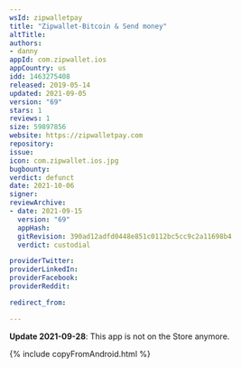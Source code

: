 ```yaml
---
wsId: zipwalletpay
title: "Zipwallet-Bitcoin & Send money"
altTitle: 
authors:
- danny
appId: com.zipwallet.ios
appCountry: us
idd: 1463275408
released: 2019-05-14
updated: 2021-09-05
version: "69"
stars: 1
reviews: 1
size: 59897856
website: https://zipwalletpay.com
repository: 
issue: 
icon: com.zipwallet.ios.jpg
bugbounty: 
verdict: defunct
date: 2021-10-06
signer: 
reviewArchive:
- date: 2021-09-15
  version: "69"
  appHash: 
  gitRevision: 390ad12adfd0448e851c0112bc5cc9c2a11698b4
  verdict: custodial

providerTwitter: 
providerLinkedIn: 
providerFacebook: 
providerReddit: 

redirect_from:

---
```


**Update 2021-09-28**: This app is not on the Store anymore.

{% include copyFromAndroid.html %}
